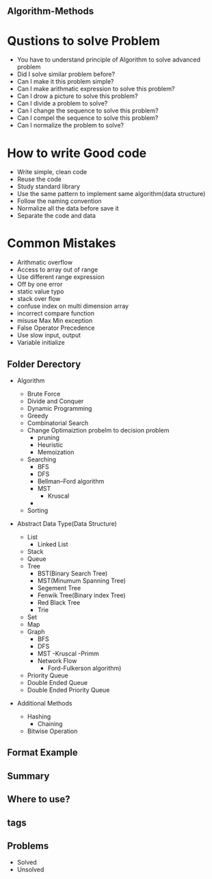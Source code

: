## Algorithm-Methods

# Qustions to solve Problem
- You have to understand principle of Algorithm to solve advanced problem
- Did I solve similar problem before?
- Can I make it this problem simple?
- Can I make arithmatic expression to solve this problem?
- Can I drow a picture to solve this problem?
- Can I divide a problem to solve?
- Can I change the sequence to solve this problem?
- Can I compel the sequence to solve this problem?
- Can I normalize the problem to solve?
# How to write Good code
- Write simple, clean code 
- Reuse the code 
- Study standard library
- Use the same pattern to implement same algorithm(data structure)
- Follow the naming convention
- Normalize all the data before save it
- Separate the code and data
# Common Mistakes
- Arithmatic overflow
- Access to array out of range
- Use different range expression
- Off by one error
- static value typo
- stack over flow
- confuse index on multi dimension array
- incorrect compare function
- misuse Max Min exception
- False Operator Precedence
- Use slow input, output
- Variable initialize

## Folder Derectory
- Algorithm
    - Brute Force
    - Divide and Conquer
    - Dynamic Programming
    - Greedy
    - Combinatorial Search
    - Change Optimaiztion probelm to decision problem
        - pruning
        - Heuristic
        - Memoization
    - Searching
        - BFS
        - DFS
        - Bellman–Ford algorithm
        - MST
            - Kruscal
        - 
    - Sorting
- Abstract Data Type(Data Structure)
    - List
        - Linked List
    - Stack
    - Queue
    - Tree
        - BST(Binary Search Tree)
        - MST(Minumum Spanning Tree)
        - Segement Tree
        - Fenwik Tree(Binary index Tree)
        - Red Black Tree   
        - Trie
    - Set
    - Map
    - Graph
        - BFS
        - DFS
        - MST
            -Kruscal
            -Primm
        - Network Flow
            - Ford-Fulkerson algorithm)
    - Priority Queue
    - Double Ended Queue
    - Double Ended Priority Queue

- Additional Methods
    - Hashing
        - Chaining
    - Bitwise Operation

## Format Example

## Summary

## Where to use?

## tags

## Problems
- Solved
- Unsolved

